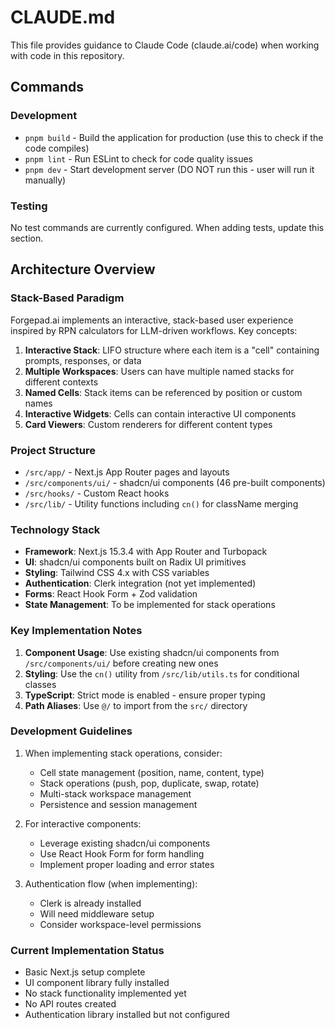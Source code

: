 # CLAUDE.md

This file provides guidance to Claude Code (claude.ai/code) when working with code in this repository.

## Commands

### Development
- `pnpm build` - Build the application for production (use this to check if the code compiles)
- `pnpm lint` - Run ESLint to check for code quality issues
- `pnpm dev` - Start development server (DO NOT run this - user will run it manually)

### Testing
No test commands are currently configured. When adding tests, update this section.

## Architecture Overview

### Stack-Based Paradigm
Forgepad.ai implements an interactive, stack-based user experience inspired by RPN calculators for LLM-driven workflows. Key concepts:

1. **Interactive Stack**: LIFO structure where each item is a "cell" containing prompts, responses, or data
2. **Multiple Workspaces**: Users can have multiple named stacks for different contexts
3. **Named Cells**: Stack items can be referenced by position or custom names
4. **Interactive Widgets**: Cells can contain interactive UI components
5. **Card Viewers**: Custom renderers for different content types

### Project Structure
- `/src/app/` - Next.js App Router pages and layouts
- `/src/components/ui/` - shadcn/ui components (46 pre-built components)
- `/src/hooks/` - Custom React hooks
- `/src/lib/` - Utility functions including `cn()` for className merging

### Technology Stack
- **Framework**: Next.js 15.3.4 with App Router and Turbopack
- **UI**: shadcn/ui components built on Radix UI primitives
- **Styling**: Tailwind CSS 4.x with CSS variables
- **Authentication**: Clerk integration (not yet implemented)
- **Forms**: React Hook Form + Zod validation
- **State Management**: To be implemented for stack operations

### Key Implementation Notes

1. **Component Usage**: Use existing shadcn/ui components from `/src/components/ui/` before creating new ones
2. **Styling**: Use the `cn()` utility from `/src/lib/utils.ts` for conditional classes
3. **TypeScript**: Strict mode is enabled - ensure proper typing
4. **Path Aliases**: Use `@/` to import from the `src/` directory

### Development Guidelines

1. When implementing stack operations, consider:
   - Cell state management (position, name, content, type)
   - Stack operations (push, pop, duplicate, swap, rotate)
   - Multi-stack workspace management
   - Persistence and session management

2. For interactive components:
   - Leverage existing shadcn/ui components
   - Use React Hook Form for form handling
   - Implement proper loading and error states

3. Authentication flow (when implementing):
   - Clerk is already installed
   - Will need middleware setup
   - Consider workspace-level permissions

### Current Implementation Status
- Basic Next.js setup complete
- UI component library fully installed
- No stack functionality implemented yet
- No API routes created
- Authentication library installed but not configured